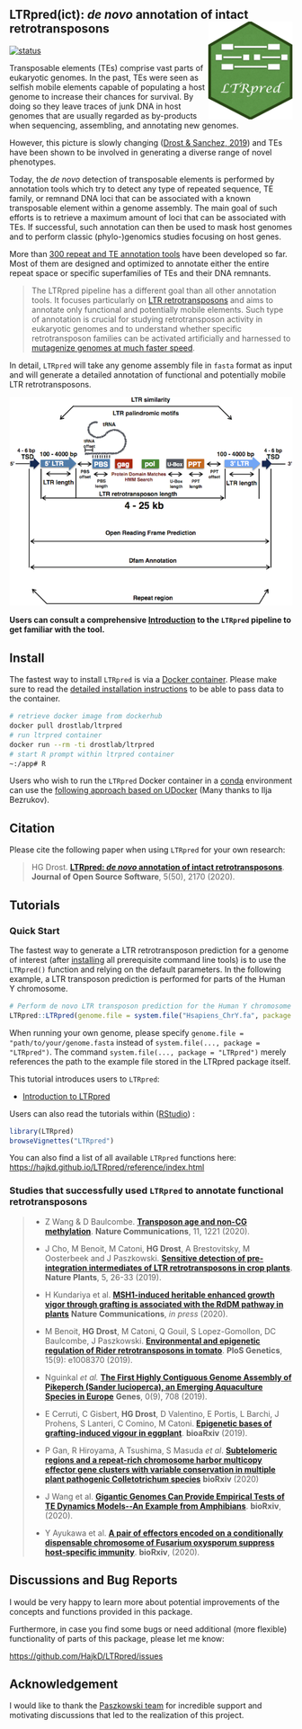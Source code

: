 ## __LTRpred(ict)__: _de novo_ annotation of intact retrotransposons <img src="inst/LTRpred_logo.png" align="right" height="174" width="150" />

[![status](https://joss.theoj.org/papers/eeb2359d2459d3ae448cafac3ae33211/status.svg)](https://joss.theoj.org/papers/eeb2359d2459d3ae448cafac3ae33211)

Transposable elements (TEs) comprise vast parts of eukaryotic genomes.
In the past, TEs were seen as selfish mobile elements capable of populating a host genome to increase their chances for survival. By doing so they leave traces of junk DNA in host genomes that are usually regarded as by-products when sequencing, assembling, and annotating new genomes.

However, this picture is slowly changing ([Drost & Sanchez, 2019](https://academic.oup.com/gbe/article/11/12/3382/5637757)) and TEs have been shown to be involved in generating a diverse range of novel phenotypes.

Today, the _de novo_ detection of transposable elements is performed by annotation tools which try to detect any type of repeated sequence, TE family, or remnand DNA loci that can be associated with a known transposable element within a genome assembly. The main goal of such efforts is to retrieve a maximum amount of loci that can be associated with TEs. If successful, such annotation can then be used to mask host genomes and to perform classic (phylo-)genomics studies focusing on host genes.

More than [300 repeat and TE annotation tools](https://docs.google.com/spreadsheets/d/1UBK70zExiL0gFVaIAILiGhflCGXAq_SF_lymaxTE1pY/edit#gid=0) have been developed so far. Most of them are designed and optimized to annotate either the entire repeat space or specific superfamilies of TEs and their DNA remnants.

>The LTRpred pipeline has a different goal than all other annotation tools. It focuses particularly on [LTR retrotransposons](https://www.ncbi.nlm.nih.gov/pmc/articles/PMC463057/) and aims to annotate only functional and potentially mobile elements. Such type of annotation is crucial for studying retrotransposon activity in eukaryotic genomes and to understand whether specific retrotransposon families can be activated artificially and harnessed to [mutagenize genomes at much faster speed](https://www.slcu.cam.ac.uk/news/tomato-jumping-genes).

In detail, `LTRpred` will take any genome assembly file in `fasta` format as input and will generate a detailed annotation of functional and potentially mobile LTR retrotransposons.

![](vignettes/LTRfeatures.png)


__Users can consult a comprehensive [Introduction](https://hajkd.github.io/LTRpred/articles/Introduction.html) to the `LTRpred` pipeline to get familiar with the tool.__

## Install

The fastest way to install `LTRpred` is via a [Docker container](https://hub.docker.com/r/drostlab/ltrpred).
Please make sure to read the [detailed installation instructions](https://hajkd.github.io/LTRpred/articles/Introduction.html#installation) to be able to
pass data to the container.

```bash
# retrieve docker image from dockerhub
docker pull drostlab/ltrpred
# run ltrpred container
docker run --rm -ti drostlab/ltrpred
# start R prompt within ltrpred container
~:/app# R
```

Users who wish to run the `LTRpred` Docker container in a [conda](https://docs.conda.io/en/latest/) environment 
can use the [following approach based on UDocker](https://github.com/HajkD/LTRpred/issues/16) (Many thanks to Ilja Bezrukov). 

## Citation
Please cite the following paper when using `LTRpred` for your own research:

> HG Drost. [__LTRpred: _de novo_ annotation of intact retrotransposons__](https://joss.theoj.org/papers/10.21105/joss.02170). __Journal of Open Source Software__, 5(50), 2170 (2020).

## Tutorials

### Quick Start

The fastest way to generate a LTR retrotransposon prediction for a genome of interest (after [installing](https://hajkd.github.io/LTRpred/articles/Introduction.html) all prerequisite command line tools) is to use the
`LTRpred()` function and relying on the default parameters. In the following example,
a LTR transposon prediction is performed for parts of the Human Y chromosome.

```r
# Perform de novo LTR transposon prediction for the Human Y chromosome
LTRpred::LTRpred(genome.file = system.file("Hsapiens_ChrY.fa", package = "LTRpred"))
```

When running your own genome, please specify `genome.file = "path/to/your/genome.fasta` instead of `system.file(..., package = "LTRpred")`. The command `system.file(..., package = "LTRpred")` merely references the path to the example file stored in the LTRpred package itself.


This tutorial introduces users to `LTRpred`:

- [Introduction to LTRpred](https://hajkd.github.io/LTRpred/articles/Introduction.html)

Users can also read the tutorials within ([RStudio](http://www.rstudio.com/)) :

```r
library(LTRpred)
browseVignettes("LTRpred")
```

You can also find a list of all available `LTRpred` functions here: https://hajkd.github.io/LTRpred/reference/index.html

### Studies that successfully used `LTRpred` to annotate functional retrotransposons

> - Z Wang & D Baulcombe. [__Transposon age and non-CG methylation__](https://www.nature.com/articles/s41467-020-14995-6). __Nature Communications__, 11, 1221 (2020).
> - J Cho, M Benoit, M Catoni, __HG Drost__, A Brestovitsky, M Oosterbeek and J Paszkowski.  [__Sensitive detection of pre-integration intermediates of LTR retrotransposons in crop plants__](https://www.nature.com/articles/s41477-018-0320-9). __Nature Plants__, 5,  26-33 (2019).
>
> - H Kundariya et al. [__MSH1-induced heritable enhanced growth vigor through grafting is associated with the RdDM pathway in plants__](https://www.nature.com/articles/s41467-020-19140-x) __Nature Communications__, _in press_ (2020).
>
> - M Benoit, __HG Drost__, M Catoni, Q Gouil, S Lopez-Gomollon, DC Baulcombe, J Paszkowski. [__Environmental and epigenetic regulation of Rider retrotransposons in tomato__](https://journals.plos.org/plosgenetics/article?id=10.1371/journal.pgen.1008370). __PloS Genetics__, 15(9): e1008370 (2019). 
>
> - Nguinkal _et al._ [__The First Highly Contiguous Genome Assembly of Pikeperch (Sander lucioperca), an Emerging Aquaculture Species in Europe__](https://www.mdpi.com/2073-4425/10/9/708/htm) __Genes__, 0(9), 708 (2019).
> - E Cerruti, C Gisbert, __HG Drost__, D Valentino, E Portis, L Barchi, J Prohens, S Lanteri, C Comino,  M Catoni. [__Epigenetic bases of grafting-induced vigour in eggplant__](https://www.biorxiv.org/content/10.1101/831719v1). __bioaRxiv__ (2019).
>
> - P Gan, R Hiroyama, A Tsushima, S Masuda _et al_.
[__Subtelomeric regions and a repeat-rich chromosome harbor multicopy effector gene clusters with variable conservation in multiple plant pathogenic Colletotrichum species__](https://www.biorxiv.org/content/10.1101/2020.04.28.061093v1.abstract) __bioRxiv__ (2020)
>
> - J Wang et al. [__Gigantic Genomes Can Provide Empirical Tests of TE Dynamics Models--An Example from Amphibians__](https://www.biorxiv.org/content/10.1101/2020.08.19.257527v1). __bioRxiv__, (2020).
>
> - Y Ayukawa et al. [__A pair of effectors encoded on a conditionally dispensable chromosome of Fusarium oxysporum suppress host-specific immunity__](https://www.biorxiv.org/content/10.1101/2020.10.06.329052v1). __bioRxiv__, (2020).


## Discussions and Bug Reports

I would be very happy to learn more about potential improvements of the concepts and functions
provided in this package.

Furthermore, in case you find some bugs or need additional (more flexible) functionality of parts
of this package, please let me know:

https://github.com/HajkD/LTRpred/issues

## Acknowledgement

I would like to thank the [Paszkowski team](http://www.slcu.cam.ac.uk/research/paszkowski-group/group-members) for incredible support and motivating discussions that led to 
the realization of this project.



